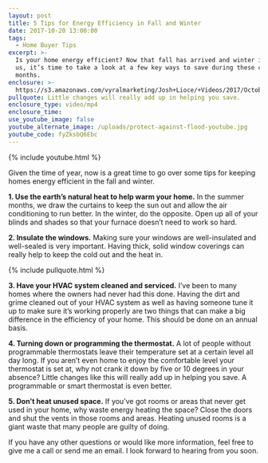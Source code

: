 ```yaml
---
layout: post
title: 5 Tips for Energy Efficiency in Fall and Winter
date: 2017-10-20 13:00:00
tags:
  - Home Buyer Tips
excerpt: >-
  Is your home energy efficient? Now that fall has arrived and winter is upon
  us, it’s time to take a look at a few key ways to save during these colder
  months.
enclosure: >-
  https://s3.amazonaws.com/vyralmarketing/Josh+Lioce/+Videos/2017/October/Milford+MA+Real+Estate+Agent-+5+Tips+for+Energy+Efficiency+in+Fall+and+Winter.mp4
pullquote: Little changes will really add up in helping you save.
enclosure_type: video/mp4
enclosure_time:
use_youtube_image: false
youtube_alternate_image: /uploads/protect-against-flood-youtube.jpg
youtube_code: fyZksbQ6Ebc
---
```



{% include youtube.html %}

Given the time of year, now is a great time to go over some tips for keeping homes energy efficient in the fall and winter.

**1. Use the earth’s natural heat to help warm your home.** In the summer months, we draw the curtains to keep the sun out and allow the air conditioning to run better. In the winter, do the opposite. Open up all of your blinds and shades so that your furnace doesn’t need to work so hard.

**2. Insulate the windows.** Making sure your windows are well-insulated and well-sealed is very important. Having thick, solid window coverings can really help to keep the cold out and the heat in.

{% include pullquote.html %}

**3. Have your HVAC system cleaned and serviced.** I’ve been to many homes where the owners had never had this done. Having the dirt and grime cleaned out of your HVAC system as well as having someone tune it up to make sure it’s working properly are two things that can make a big difference in the efficiency of your home. This should be done on an annual basis.

**4. Turning down or programming the thermostat.** A lot of people without programmable thermostats leave their temperature set at a certain level all day long. If you aren’t even home to enjoy the comfortable level your thermostat is set at, why not crank it down by five or 10 degrees in your absence? Little changes like this will really add up in helping you save. A programmable or smart thermostat is even better.

**5. Don’t heat unused space.** If you’ve got rooms or areas that never get used in your home, why waste energy heating the space? Close the doors and shut the vents in those rooms and areas. Heating unused rooms is a giant waste that many people are guilty of doing.

If you have any other questions or would like more information, feel free to give me a call or send me an email. I look forward to hearing from you soon.